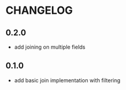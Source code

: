 # CHANGELOG

## 0.2.0
- add joining on multiple fields

## 0.1.0
- add basic join implementation with filtering
